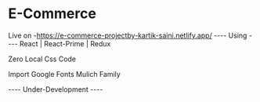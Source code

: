 # E-Commerce

Live on -https://e-commerce-projectby-kartik-saini.netlify.app/
---- Using ---- React | React-Prime | Redux 

Zero Local Css Code  

Import Google Fonts Mulich Family

---- Under-Development ----
